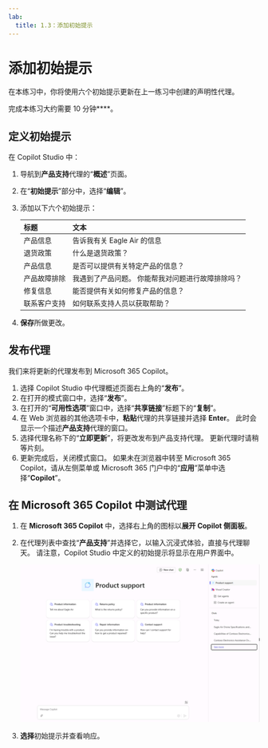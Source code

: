 ```yaml
---
lab:
  title: 1.3：添加初始提示
---
```


# 添加初始提示

在本练习中，你将使用六个初始提示更新在上一练习中创建的声明性代理。

完成本练习大约需要 10 分钟****。

## 定义初始提示

在 Copilot Studio 中：

1. 导航到**产品支持**代理的“**概述**”页面。
1. 在“**初始提示**”部分中，选择“**编辑**”。
1. 添加以下六个初始提示：

      | 标题                  | 文本                                              |
      |------------------------|--------------------------------------------------|
      | 产品信息    | 告诉我有关 Eagle Air 的信息                          |
      | 退货政策         | 什么是退货政策？                      |
      | 产品信息    | 是否可以提供有关特定产品的信息？ |
      | 产品故障排除| 我遇到了产品问题。 你能帮我对问题进行故障排除吗？ |
      | 修复信息     | 能否提供有关如何修复产品的信息？ |
      | 联系客户支持        | 如何联系支持人员以获取帮助？              |

1. **保存**所做更改。

## 发布代理

我们来将更新的代理发布到 Microsoft 365 Copilot。

1. 选择 Copilot Studio 中代理概述页面右上角的“**发布**”。
2. 在打开的模式窗口中，选择“**发布**”。
3. 在打开的“**可用性选项**”窗口中，选择“**共享链接**”标题下的“**复制**”。
4. 在 Web 浏览器的其他选项卡中，**粘贴**代理的共享链接并选择 **Enter**。 此时会显示一个描述**产品支持**代理的窗口。
5. 选择代理名称下的“**立即更新**”，将更改发布到产品支持代理。 更新代理时请稍等片刻。
6. 更新完成后，关闭模式窗口。 如果未在浏览器中转至 Microsoft 365 Copilot，请从左侧菜单或 Microsoft 365 门户中的“**应用**”菜单中选择“**Copilot**”。

## 在 Microsoft 365 Copilot 中测试代理

1. 在 **Microsoft 365 Copilot** 中，选择右上角的图标以**展开 Copilot 侧面板**。
2. 在代理列表中查找“**产品支持**”并选择它，以输入沉浸式体验，直接与代理聊天。 请注意，Copilot Studio 中定义的初始提示将显示在用户界面中。

    ![Microsoft Edge 中 Microsoft 365 Copilot 的屏幕截图，其中显示了产品支持代理的初始提示。](../Media/product-support-starter-prompts.png)
3. **选择**初始提示并查看响应。
